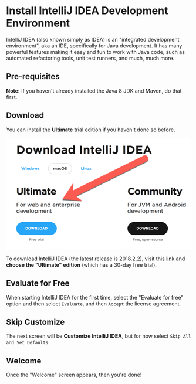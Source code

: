 # Install IntelliJ IDEA Development Environment

IntelliJ IDEA (also known simply as IDEA) is an "integrated development environment", aka an IDE, specifically for Java development.
It has many powerful features making it easy and fun to work with Java code, such as automated refactoring tools, unit test runners, and much, much more.

## Pre-requisites

**Note:** If you haven't already installed the Java 8 JDK and Maven, do that first.

## Download

You can install the **Ultimate** trial edition if you haven't done so before.

![download-intellij-idea-ultimate.png](download-intellij-idea-ultimate.png)

To download IntelliJ IDEA (the latest release is 2018.2.2), visit [this link](https://www.jetbrains.com/idea/download/) and **choose the "Ultimate" edition** (which has a 30-day free trial).

## Evaluate for Free

When starting IntelliJ IDEA for the first time, select the "Evaluate for free" option and then select `Evaluate`, and then `Accept` the license agreement.

## Skip Customize

The next screen will be **Customize IntelliJ IDEA**, but for now select `Skip All and Set Defaults`.

## Welcome

Once the "Welcome" screen appears, then you're done!

